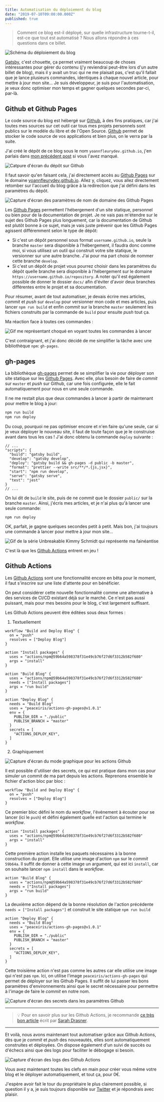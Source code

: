 ```yaml
---
title: Automatisation du déploiement du blog
date: "2019-07-10T09:00:00.000Z"
published: true
---
```


> Comment ce blog est-il déployé, sur quelle infrastructure tourne-t-il, est-ce
> que tout est automatisé ? Nous allons répondre à ces questions dans ce billet.

![Schéma du déploiement du blog](./blog-deployment.png)

[Gatsby], c'est chouette, ça permet vraiment beaucoup de choses intéressantes
pour gérer du contenu (j'y reviendrai peut-être lors d'un autre billet de blog),
mais il y avait un truc qui ne me plaisait pas, c'est qu'il fallait que je lance
plusieurs commandes, identiques à chaque nouvel article, pour mettre à jour mon
site... Je suis développeur, je suis pour l'automatisation, je veux donc
optimiser mon temps et gagner quelques secondes par-ci, par-là.

## Github et Github Pages

Le code source du blog est hébergé sur [Github], à des fins pratiques, car j'ai
toutes mes sources sur cet outil car tous mes projets personnels sont publics
sur le modèle du libre et de l'Open Source. [Github] permet de stocker le code
source de vos applications et bien plus, on le verra par la suite.

J'ai créé le dépôt de ce blog sous le nom `yoannfleurydev.github.io`, j'en
parlais dans [mon précédent post](../mise-en-place-de-ce-blog) si vous l'avez
manqué.

![Catpure d'écran du dépôt sur Github](./repository-name.jpg)

Il faut savoir qu'en faisant cela, j'ai directement accès au [Github Pages] sur
le domaine [yoannfleurydev.github.io](https://yoannfleurydev.github.io). Allez
y, cliquez, vous allez directement retomber sur l'accueil du blog grâce à la
redirection que j'ai défini dans les paramètres du dépôt.

![Capture d'écran des paramètres de nom de domaine des Github Pages](./repository-settings-domain.png)

Les [Github Pages] permettent l'hébergement d'un site statique, personnel ou
bien pour de la documentation de projet. Je ne vais pas m'étendre sur le sujet
des Github Pages plus longuement, car la documentation de Github est plutôt
bonne à ce sujet, mais je vais juste prévenir que les Github Pages agissent
différemment selon le type de dépôt:

- Si c'est un dépôt personnel sous format `username.github.io`, seule la branche
  `master` sera disponible à l'hébergement, il faudra donc comme moi, si vous
  utilisez un outil qui construit votre site statique, le versionner sur une
  autre branche. J'ai pour ma part choisi de nommer cette branche `develop`.
- Si c'est un dépôt de projet vous pourrez choisir dans les paramètres du dépôt
  quelle branche sera disponible à l'hébergement sur le domaine
  `https://username.github.io/repository`. A noter qu'il est également possible
  de donner le dossier `docs/` afin d'éviter d'avoir deux branches différentes
  entre le projet et sa documentation.

Pour résumer, avant de tout automatiser, je devais écrire mes articles, _commit_
et _push_ sur `develop` pour versionner mon code et mes articles, puis lancer
`npm run build` et enfin _commit_ sur la branche `master` seulement les fichiers
construits par la commande de `build` pour ensuite _push_ tout ça.

Ma réaction face à toutes ces commandes :

![Gif me représentant choqué en voyant toutes les commandes à lancer](./choque.gif)

C'est contraignant, et j'ai donc décidé de me simplifier la tâche avec une
bibliothèque `npm`: `gh-pages`.

## gh-pages

La bibliothèque [gh-pages] permet de se simplifier la vie pour déployer son site
statique sur les [Github Pages]. Avec elle, plus besoin de faire de _commit_ sur
`master` et _push_ sur Github, car une fois configurée, elle le fait
automatiquement pour nous en une seule commande.

Il ne me restait plus que deux commandes à lancer à partir de maintenant pour
mettre le blog à jour:

```sh
npm run build
npm run deploy
```

Du coup, pourquoi ne pas optimiser encore et n'en faire qu'une seule, car si je
veux déployer le nouveau site, il faut de toute façon que je le construise
avant dans tous les cas ! J'ai donc obtenu la commande `deploy` suivante :

```json{5}
// ...
"scripts": {
  "build": "gatsby build",
  "develop": "gatsby develop",
  "deploy": "gatsby build && gh-pages -d public -b master",
  "format": "prettier --write src/**/*.{js,jsx}",
  "start": "npm run develop",
  "serve": "gatsby serve",
  "test": "jest"
}
// ...
```

On lui dit de `build` le site, puis de ne _commit_ que le dossier `public/` sur
la branche `master`. Ainsi, j'écris mes articles, et je n'ai plus qu'à lancer
une seule commande:

```sh{1}
npm run deploy
```

OK, parfait, je gagne quelques secondes petit à petit. Mais bon, j'ai toujours
une commande à lancer pour mettre à jour mon site...

![Gif de la série Unbreakable Kimmy Schmidt qui représente ma fainéantise](https://media.giphy.com/media/FdmPbRxNRGNvq/giphy.gif)

C'est là que les [Github Actions] entrent en jeu !

## Github Actions

Les [Github Actions] sont une fonctionnalité encore en bêta pour le moment, il
faut s'inscrire sur une liste d'attente pour en bénéficier.

On peut considérer cette nouvelle fonctionnalité comme une alternative à des
services de CI/CD existant déjà sur le marché. Ce n'est pas aussi puissant, mais
pour mes besoins pour le blog, c'est largement suffisant.

Les Github Actions peuvent être éditées sous deux formes :

1. Textuellement

```
workflow "Build and Deploy Blog" {
  on = "push"
  resolves = ["Deploy Blog"]
}

action "Install packages" {
  uses = "actions/npm@59b64a598378f31e49cb76f27d6f3312b582f680"
  args = "install"
}

action "Build Blog" {
  uses = "actions/npm@59b64a598378f31e49cb76f27d6f3312b582f680"
  needs = ["Install packages"]
  args = "run build"
}

action "Deploy Blog" {
  needs = "Build Blog"
  uses = "peaceiris/actions-gh-pages@v1.0.1"
  env = {
    PUBLISH_DIR = "./public"
    PUBLISH_BRANCH = "master"
  }
  secrets = [
    "ACTIONS_DEPLOY_KEY",
  ]
}
```

2. Graphiquement

![Capture d'écran du mode graphique pour les actions Github](./github-actions-graphical-editor.jpg)

Il est possible d'utiliser des secrets, ce qui est pratique dans mon cas pour
simuler un commit de ma part depuis les actions. Reprenons ensemble le fichier
d'action bloc par bloc :

```
workflow "Build and Deploy Blog" {
  on = "push"
  resolves = ["Deploy Blog"]
}
```

Ce premier bloc défini le nom du _workflow_, l'événement à écouter pour se
lancer (ici le `push`) et défini également quelle est l'action qui termine le
_workflow_.

```
action "Install packages" {
  uses = "actions/npm@59b64a598378f31e49cb76f27d6f3312b582f680"
  args = "install"
}
```

Cette première action installe les paquets nécessaires à la bonne construction
du projet. Elle utilise une image d'action `npm` sur le _commit_ `59b64a`. Il
suffit de donner à cette image un argument, qui est ici `install`, car on
souhaite lancer `npm install` dans le _workflow_.

```
action "Build Blog" {
  uses = "actions/npm@59b64a598378f31e49cb76f27d6f3312b582f680"
  needs = ["Install packages"]
  args = "run build"
}
```

La deuxième action dépend de la bonne résolution de l'action précédente
`needs = ["Install packages"]` et construit le site statique `npm run build`

```
action "Deploy Blog" {
  needs = "Build Blog"
  uses = "peaceiris/actions-gh-pages@v1.0.1"
  env = {
    PUBLISH_DIR = "./public"
    PUBLISH_BRANCH = "master"
  }
  secrets = [
    "ACTIONS_DEPLOY_KEY",
  ]
}
```

Cette troisième action n'est pas comme les autres car elle utilise une image
qui n'est pas `npm`. Ici, on utilise l'image `peaceiris/actions-gh-pages` qui
permet de déployer sur les Github Pages. Il suffit de lui passer les bons
paramètres d'environnements ainsi que le secret nécessaire pour permettre à
l'image de faire le _commit_ en notre nom.

![Capture d'écran des secrets dans les paramètres Github](./github-settings-secrets.jpg)

---

> 💡 Pour en savoir plus sur les Github Actions, je recommande
> [ce très bon article](https://css-tricks.com/introducing-github-actions/)
> écrit par [Sarah Drasner](https://twitter.com/sarah_edo).

---

Et voilà, nous avons maintenant tout automatiser grâce aux Github Actions, dès
que je _commit_ et _push_ des nouveautés, elles sont automatiquement construites
et déployées. On dispose également d'un suivi de succès ou d'échecs ainsi que
des logs pour faciliter le débogage si besoin.

![Capture d'écran des logs des Github Actions](./github-actions-log.jpg)

Vous avez maintenant toutes les clefs en main pour créer vous même votre blog
et le déployer automatiquement, et tout ça, pour 0€.

J'espère avoir fait le tour du propriétaire le plus clairement possible, si
question il y a, je suis toujours disponible sur
[Twitter](https://twitter.com/yoannfleurydev) et je répondrais avec plaisir.

[gatsby]: https://www.gatsbyjs.org/
[github]: https://github.com
[github actions]: https://github.com/features/actions
[github pages]: https://pages.github.com/
[gh-pages]: https://www.npmjs.com/package/gh-pages
